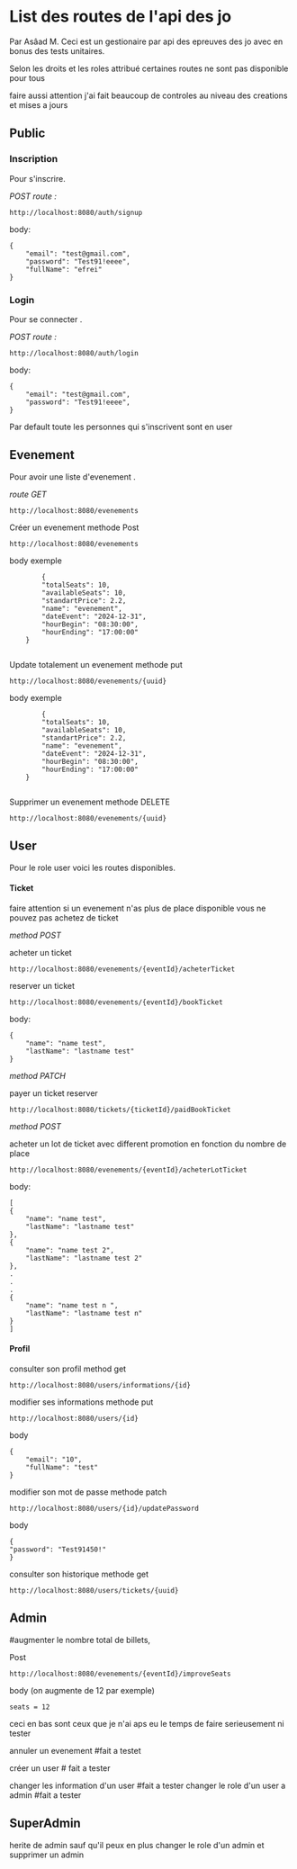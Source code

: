 # List des routes de l'api des jo

Par Asâad M.
Ceci est un gestionaire par api des epreuves des jo avec en bonus des tests unitaires.


Selon les droits et les roles attribué certaines routes ne sont pas disponible pour tous

faire aussi attention j'ai fait beaucoup de controles au niveau des creations et mises a jours

## Public

### Inscription
Pour s'inscrire.

*POST route :*
```
http://localhost:8080/auth/signup
```
body:

```
{
    "email": "test@gmail.com",
    "password": "Test91!eeee",
    "fullName": "efrei"
}
```
### Login

Pour se connecter .

*POST route :* 

```
http://localhost:8080/auth/login
```

body:

```
{
    "email": "test@gmail.com",
    "password": "Test91!eeee",
}
```

Par default toute les personnes qui s'inscrivent sont en user

## Evenement
Pour avoir une liste d'evenement .

*route GET*
```
http://localhost:8080/evenements
```

Créer un evenement methode Post
```
http://localhost:8080/evenements
```

body exemple
```
        {
        "totalSeats": 10,  
        "availableSeats": 10,    
        "standartPrice": 2.2,
        "name": "evenement",
        "dateEvent": "2024-12-31",
        "hourBegin": "08:30:00",
        "hourEnding": "17:00:00"
    }
    
```

Update totalement un evenement methode put
```
http://localhost:8080/evenements/{uuid}
```

body exemple
```
        {
        "totalSeats": 10,  
        "availableSeats": 10,    
        "standartPrice": 2.2,
        "name": "evenement",
        "dateEvent": "2024-12-31",
        "hourBegin": "08:30:00",
        "hourEnding": "17:00:00"
    }
    
```

Supprimer un evenement methode DELETE
```
http://localhost:8080/evenements/{uuid}
```


## User

Pour le role user voici les routes disponibles.
#### Ticket

faire attention si un evenement n'as plus de place disponible vous ne pouvez pas achetez de ticket


*method POST*

acheter un ticket
```
http://localhost:8080/evenements/{eventId}/acheterTicket
```
reserver un ticket
```
http://localhost:8080/evenements/{eventId}/bookTicket
```

body:

```
{
    "name": "name test",
    "lastName": "lastname test"
}
```

*method PATCH*

payer un ticket reserver
```
http://localhost:8080/tickets/{ticketId}/paidBookTicket
```

*method POST*


acheter un lot de ticket avec different promotion en fonction du nombre de place
```
http://localhost:8080/evenements/{eventId}/acheterLotTicket
```

body:

```
[
{
    "name": "name test",
    "lastName": "lastname test"
},
{
    "name": "name test 2",
    "lastName": "lastname test 2"
},
.
.
.
{
    "name": "name test n ",
    "lastName": "lastname test n"
}
]
```



#### Profil

consulter son profil method get

```
http://localhost:8080/users/informations/{id}
```


modifier ses informations  methode put
```
http://localhost:8080/users/{id}
```

body
```
{
    "email": "10",  
    "fullName": "test"    
}
```


modifier son mot de passe   methode patch
```
http://localhost:8080/users/{id}/updatePassword
```

body
```
{
"password": "Test91450!"
}
```

consulter son historique  methode get
```
http://localhost:8080/users/tickets/{uuid}
```

## Admin

#augmenter le nombre total de billets,

Post 
```
http://localhost:8080/evenements/{eventId}/improveSeats
```
body (on augmente de 12 par exemple)
```
seats = 12
```

ceci en bas sont ceux que je n'ai aps eu le temps de faire serieusement ni tester

annuler un evenement  #fait a testet


créer un user # fait a tester

changer les information d'un user #fait a tester
changer le role d'un user a admin #fait a tester



## SuperAdmin

herite de admin sauf qu'il peux en plus changer le role d'un admin et supprimer un admin


